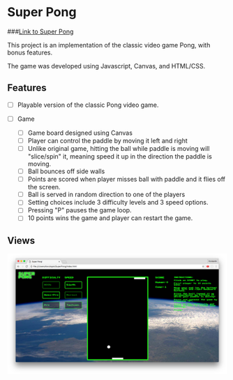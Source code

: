 # Super Pong

###[Link to Super Pong](http://preacher-wolf-83250.bitballoon.com/)

This project is an implementation of the classic video game Pong, with bonus features.

The game was developed using Javascript, Canvas, and HTML/CSS.

## Features

- [ ] Playable version of the classic Pong video game.

- [ ] Game
  - [ ] Game board designed using Canvas
  - [ ] Player can control the paddle by moving it left and right
  - [ ] Unlike original game, hitting the ball while paddle is moving will "slice/spin" it, meaning speed it up in the direction the paddle is moving.
  - [ ] Ball bounces off side walls
  - [ ] Points are scored when player misses ball with paddle and it flies off the screen.
  - [ ] Ball is served in random direction to one of the players
  - [ ] Setting choices include 3 difficulty levels and 3 speed options.
  - [ ] Pressing "P" pauses the game loop.
  - [ ] 10 points wins the game and player can restart the game.

## Views

![Super Pong Game](assets/superpong.png)
